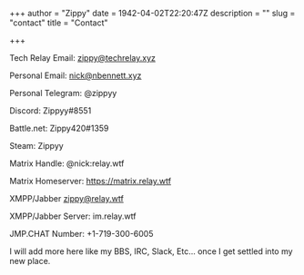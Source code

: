 +++
author = "Zippy"
date = 1942-04-02T22:20:47Z
description = ""
slug = "contact"
title = "Contact"

+++

Tech Relay Email: zippy@techrelay.xyz

Personal Email: nick@nbennett.xyz

Personal Telegram: @zippyy

Discord: Zippyy#8551

Battle.net: Zippy420#1359

Steam: Zippyy

Matrix Handle: @nick:relay.wtf

Matrix Homeserver: https://matrix.relay.wtf

XMPP/Jabber zippy@relay.wtf

XMPP/Jabber Server: im.relay.wtf 

JMP.CHAT Number: +1-719-300-6005

I will add more here like my BBS, IRC, Slack, Etc... once I get settled into my new place.